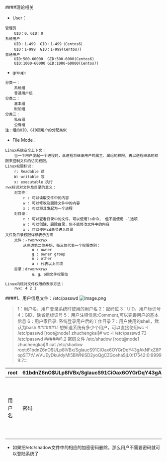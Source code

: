 ####理论相关
- User：
```
管理员
    UID：0，GID：0
系统用户
    UID：1-499  GID：1-499（Centos6）
    UID：1-999  GID：1-999(Centos7)
普通用户
    UID:500-60000  GID:500-6000(Centos6)
    UID:1000-60000 GID:1000-60000(Centos7)
```
- group:
```
分类一：
    系统组
    普通用户组
分类二：
    基本组
    附加组
分类三：
    私有组
    公有组
注：组的UID、GID跟用户的分配类似
```
- File Mode：
```
Linux系统安全上下文：
    当一个用户发起一个进程时，此进程将继承用户的属主、属组的权限，再以进程继承的权限来控制文件的访问权限。
Linux权限标识：
    r: Readable 读
    W: writable 写
    x: executable 执行
rwx标识对文件及目录的意义：
    对文件：
        r : 可以读取文件中的内容
        w : 可以修改及删除文件中的内容
        x : 可以将其发起为一个进程
    对目录：
        r : 可以查看目录中的文件，可以使用ls命令， 但不能使用 -l选项
        w : 可以创建、删除目录，但不能修改文件中的内容
        x : 可以使用cd命令进入目录
文件及目录权限详细表示方面
    文件：-rwxrwxrwx
        从左边第二位开始，每三位代表一个权限类别：
            u : owner
            g : owner group
            o : other
            a : 代表以上三项
    目录：drwxrwxrwx
            u、g、o同文件权限位
    
Linux内核对文件权限的表示方法：
    rwx: 4 2 1
```
####1、用户信息文件：/etc/passwd
![image.png](https://upload-images.jianshu.io/upload_images/6634703-775f4f27054b07dc.png?imageMogr2/auto-orient/strip%7CimageView2/2/w/1240)
>  1：用户名，用户登录系统时使用的用户名
2：密码位
3：UID，用户标识号
4：GID，缺省组标识号
5：用户注释信息:Comment,可以完善用户的基本信息
6：用户家目录: 系统登录用户后的工作目录
7：用户使用的shell，默认为bash
######1.1 想知道系统有多少个用户，可以直接使用wc -l /etc/passwd
>[root@node1 zhuchengkai]# wc -l /etc/passwd
73 /etc/passwd
######1.2 密码文件 /etc/shadow
>[root@node1 zhuchengkai]# cat /etc/shadow
root:$6$1bdnZ6nO$ULp8lVBx/SglaucS91CiOax6OYGrDqY43gAkNFxZ8PopST7tV.wVUEyDku/dyMl5BWNlSD2yoQgCZGcehaSjL0:17542:0:99999:7:::

|root|$6$1bdnZ6nO$ULp8lVBx/SglaucS91CiOax6OYGrDqY43gAkNFxZ8PopST7tV.wVUEyDku/dyMl5BWNlSD2yoQgCZGcehaSjL0|17542|0|99999|7||
|---|---|---|---|---|---|---|
用户名|密码|上一次修改密码的时间|密码最小使用期限|最长使用期限|警告时间|帐户过期时间|保留字段|
- 如果把/etc/shadow文件中的相应的加密密码删除，那么用户不需要密码就可以登陆系统了
